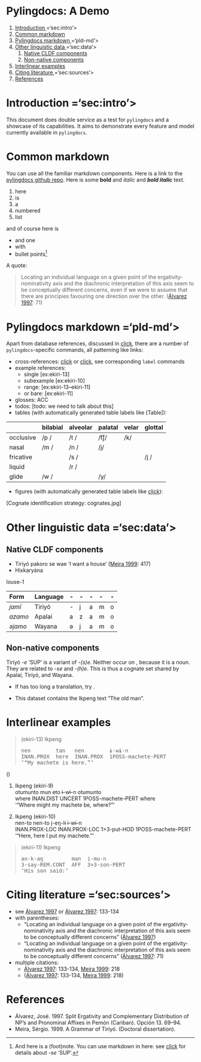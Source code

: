# Pylingdocs: A Demo

1.  [Introduction
    <a id>=‘sec:intro’\><a/>](#introduction-a-id-sec-intro-a)
2.  [Common markdown](#common-markdown)
3.  [Pylingdocs markdown
    <a id>=‘pld-md’\><a/>](#pylingdocs-markdown-a-id-pld-md-a)
4.  [Other linguistic data
    <a id>=‘sec:data’\><a/>](#other-linguistic-data-a-id-sec-data-a)
    1.  [Native CLDF components](#native-cldf-components)
    2.  [Non-native components](#non-native-components)
5.  [Interlinear examples](#interlinear-examples)
6.  [Citing literature
    <a id>=‘sec:sources’\><a/>](#citing-literature-a-id-sec-sources-a)
7.  [References](#references)

# Introduction <a id>=‘sec:intro’\><a/>

This document does double service as a test for `pylingdocs` and a
showcase of its capabilities. It aims to demonstrate every feature and
model currently available in `pylingdocs`.

# Common markdown

You can use all the familiar markdown components. Here is a link to the
[pylingdocs github repo](https://github.com/fmatter/pylingdocs/). Here
is some **bold** and *italic* and ***bold italic*** text.

1.  here
2.  is
3.  a
4.  numbered
5.  list

and of course here is

-   and one
-   with
-   bullet points[^1]

A quote:

> Locating an individual language on a given point of the
> ergativity-nominativity axis and the diachronic interpretation of this
> axis seem to be conceptually different concerns, even if we were to
> assume that there are principies favouring one direction over the
> other. ([Álvarez 1997](#source-alvarez1998split): 71)

# Pylingdocs markdown <a id>=‘pld-md’\><a/>

Apart from database references, discussed in
<a href='#sec:sources'>click</a>, there are a number of
`pylingdocs`-specific commands, all patterning like links:

-   cross-references: <a href='#common-markdown'>click</a> or
    <a href='#sec:intro'>click</a>, see corresponding `label` commands
-   example references:
    -   single \[ex:ekiri-13\]
    -   subexample \[ex:ekiri-10\]
    -   range: \[ex:ekiri-13–ekiri-11\]
    -   or bare: \[ex:ekiri-11\]
-   glosses: ACC
-   todos: \[todo: we need to talk about this\]
-   tables (with automatically generated table labels like \[Table\]):

|           | bilabial | alveolar | palatal | velar | glottal |
|:----------|:---------|:---------|:--------|:------|:--------|
| occlusive | /p /     | /t /     | /t͡ʃ/    | /k/   |         |
| nasal     | /m /     | /n /     | /j/     |       |         |
| fricative |          | /s /     |         |       | /j /    |
| liquid    |          | /r /     |         |       |         |
| glide     | /w /     |          | /y/     |       |         |

-   figures (with automatically generated table labels like
    <a href='#fig:cognates'>click</a>):

\[Cognate identification strategy: cognates.jpg\]

# Other linguistic data <a id>=‘sec:data’\><a/>

## Native CLDF components

-   Tiriyó pakoro se wae ‘I want a house’ ([Meira
    1999](#source-triomeira1999): 417)
-   Hixkaryána

louse-1

| Form    | Language | \-  | \-  | \-  | \-  | \-  |
|:--------|:---------|:----|:----|:----|:----|:----|
| *jamï*  | Tiriyó   | \-  | j   | a   | m   | o   |
| *azamo* | Apalaí   | a   | z   | a   | m   | o   |
| *əjamo* | Wayana   | ə   | j   | a   | m   | o   |

## Non-native components

Tiriyó *-e* ‘SUP’ is a variant of *-(s)e*. Neither occur on , because it
is a noun. They are related to *-se* and *-(h)e*. This is thus a cognate
set shared by Apalaí, Tiriyó, and Wayana.

-   If has too long a translation, try .

-   This dataset contains the Ikpeng text “The old man”.

# Interlinear examples

> (ekiri-13) Ikpeng
> <pre>
> nen        tan   nen        ɨ-wɨ-n  
> INAN.PROX  here  INAN.PROX  1POSS-machete-PERT  
> ‘“My machete is here.”’</pre>

()

1)  Ikpeng (ekiri-9)  
    otumunto  mun        eto     ɨ-wɨ-n              otumunto  
    where     INAN.DIST  UNCERT  1POSS-machete-PERT  where  
    ‘“Where might my machete be, where?”’

2)  Ikpeng (ekiri-10)  
    nen-to         nen-to         j-eŋ-lɨ      ɨ-wɨ-n  
    INAN.PROX-LOC  INAN.PROX-LOC  1\>3-put-HOD  1POSS-machete-PERT  
    ‘“Here, here I put my machete.”’

> (ekiri-11) Ikpeng
> <pre>
> an-k-aŋ         man  i-mu-n  
> 3-say-REM.CONT  AFF  3>3-son-PERT  
> ‘His son said:’</pre>

# Citing literature <a id>=‘sec:sources’\><a/>

-   see [Álvarez 1997](#source-alvarez1998split) or [Álvarez
    1997](#source-alvarez1998split): 133-134
-   with parentheses:
    -   “Locating an individual language on a given point of the
        ergativity-nominativity axis and the diachronic interpretation
        of this axis seem to be conceptually different concerns”
        ([Álvarez 1997](#source-alvarez1998split))
    -   “Locating an individual language on a given point of the
        ergativity-nominativity axis and the diachronic interpretation
        of this axis seem to be conceptually different concerns”
        ([Álvarez 1997](#source-alvarez1998split): 71)
-   multiple citations:
    -   [Álvarez 1997](#source-alvarez1998split): 133-134, [Meira
        1999](#source-triomeira1999): 218
    -   ([Álvarez 1997](#source-alvarez1998split): 133-134, [Meira
        1999](#source-triomeira1999): 218)

# References

-   <a id="source-alvarez1998split"> </a>Álvarez, José. 1997. Split
    Ergativity and Complementary Distribution of NP’s and Pronominal
    Affixes in Pemón (Cariban). Opción 13. 69–94.
-   <a id="source-triomeira1999"> </a>Meira, Sérgio. 1999. A Grammar of
    Tiriyó. (Doctoral dissertation).

[^1]: And here is a (foot)note. You can use markdown in here: see
    <a href='#sec:data'>click</a> for details about *-se* ‘SUP’.